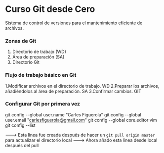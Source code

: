 # Curso Git desde Cero
Sistema de control de versiones para el mantenimiento eficiente de archivos.

### Zonas de Git
1. Directorio de trabajo (WD)
2. Área de preparación (SA)
3. Directorio Git

### Flujo de trabajo básico en Git
1.Modificar archivos en el directorio de trabajo. WD
2.Preparar los archivos, añadiéndolos al área de preparación. SA
3.Confirmar cambios. GIT

### Configurar Git por primera vez
git config --global user.name "Carles Figuerola"
git config --global user.email "carlesfiguerola@gmail.com"
git config --global core.editor vim
git config --list

---> Esta linea fue creada después de hacer un `git pull origin master` para actualizar el directorio local
---> Ahora añado esta linea desde local después del pull